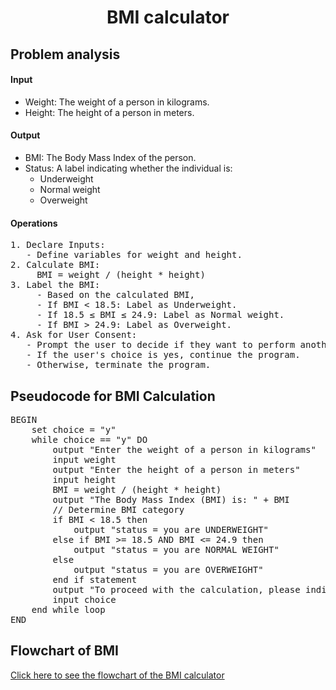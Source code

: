 <a name="readme-top"></a>

<div align="center">
  <h1><b> BMI calculator </b></h1>
  
<html>
<body>
<div align = "left">
<h2> Problem analysis </h2>

<h4>Input</h4>

<ul>
    <li> Weight: The weight of a person in kilograms.</li>
    <li> Height: The height of a person in meters.</li>
</ul>

<h4>Output</h4>

<ul>
    <li> BMI: The Body Mass Index of the person.</li>
    <li> Status: A label indicating whether the individual is:
        <ul>
            <li> Underweight </li>
            <li> Normal weight </li>
            <li> Overweight </li>
        </ul>
</ul>

<h4> Operations </h4>
<pre>
1. Declare Inputs:
   - Define variables for weight and height.
2. Calculate BMI:
     BMI = weight / (height * height)
3. Label the BMI:
     - Based on the calculated BMI,
     - If BMI < 18.5: Label as Underweight.
     - If 18.5 ≤ BMI ≤ 24.9: Label as Normal weight.
     - If BMI > 24.9: Label as Overweight.
4. Ask for User Consent:
   - Prompt the user to decide if they want to perform another calculation or terminate the program.
   - If the user's choice is yes, continue the program.
   - Otherwise, terminate the program.
</pre>
</body>
</html>
       
<h2> Pseudocode for BMI Calculation </h2>
<pre>
BEGIN
    set choice = "y"
    while choice == "y" DO
        output "Enter the weight of a person in kilograms"
        input weight
        output "Enter the height of a person in meters"
        input height
        BMI = weight / (height * height)
        output "The Body Mass Index (BMI) is: " + BMI
        // Determine BMI category
        if BMI < 18.5 then
            output "status = you are UNDERWEIGHT"
        else if BMI >= 18.5 AND BMI <= 24.9 then
            output "status = you are NORMAL WEIGHT"
        else
            output "status = you are OVERWEIGHT"
        end if statement
        output "To proceed with the calculation, please indicate your consent by writing yes or pressing any key to terminate the process."
        input choice
    end while loop
END
</pre>

<html>
  <h2> Flowchart of BMI </h2>
  <div align = "left">
  <a href="https://github.com/user-attachments/assets/07fd1949-cde9-4026-8999-9228cda848e2
">Click here to see the flowchart of the BMI calculator </a>
    
</html>
